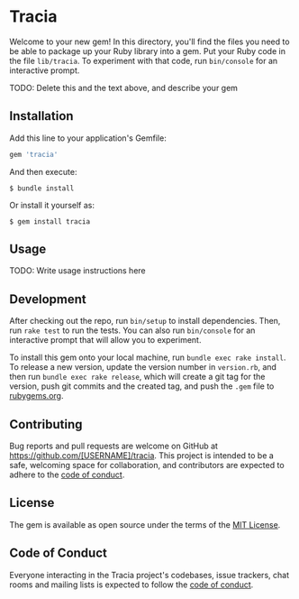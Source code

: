 # Tracia

Welcome to your new gem! In this directory, you'll find the files you need to be able to package up your Ruby library into a gem. Put your Ruby code in the file `lib/tracia`. To experiment with that code, run `bin/console` for an interactive prompt.

TODO: Delete this and the text above, and describe your gem

## Installation

Add this line to your application's Gemfile:

```ruby
gem 'tracia'
```

And then execute:

    $ bundle install

Or install it yourself as:

    $ gem install tracia

## Usage

TODO: Write usage instructions here

## Development

After checking out the repo, run `bin/setup` to install dependencies. Then, run `rake test` to run the tests. You can also run `bin/console` for an interactive prompt that will allow you to experiment.

To install this gem onto your local machine, run `bundle exec rake install`. To release a new version, update the version number in `version.rb`, and then run `bundle exec rake release`, which will create a git tag for the version, push git commits and the created tag, and push the `.gem` file to [rubygems.org](https://rubygems.org).

## Contributing

Bug reports and pull requests are welcome on GitHub at https://github.com/[USERNAME]/tracia. This project is intended to be a safe, welcoming space for collaboration, and contributors are expected to adhere to the [code of conduct](https://github.com/[USERNAME]/tracia/blob/master/CODE_OF_CONDUCT.md).

## License

The gem is available as open source under the terms of the [MIT License](https://opensource.org/licenses/MIT).

## Code of Conduct

Everyone interacting in the Tracia project's codebases, issue trackers, chat rooms and mailing lists is expected to follow the [code of conduct](https://github.com/[USERNAME]/tracia/blob/master/CODE_OF_CONDUCT.md).
